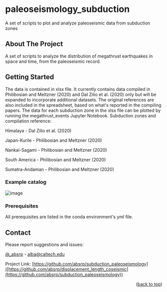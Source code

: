 # paleoseismology_subduction
A set of scripts to plot and analyze paleoseismic data from subduction zones

<!-- Improved compatibility of back to top link: See: https://github.com/othneildrew/Best-README-Template/pull/73 -->
<a name="readme-top"></a>
<!--
*** Thanks for checking out the Best-README-Template. If you have a suggestion
*** that would make this better, please fork the repo and create a pull request
*** or simply open an issue with the tag "enhancement".
*** Don't forget to give the project a star!
*** Thanks again! Now go create something AMAZING! :D
-->


<!-- ABOUT THE PROJECT -->
## About The Project

A set of scripts to analyze the distribution of megathrust earthquakes in space and time, from the paleoseismic record. 

<!-- GETTING STARTED -->
## Getting Started

The data is contained in xlsx file. It currently contains data compiled in Philibosian and Meltzner (2020) and Dal Zilio et al. (2020) only but will be expanded to incorporate additional datasets. The original references are also included in the spreadsheet, based on what's reported in the compiling papers. 
The data for each subduction zone in the xlsx file can be plotted by running the megathrust_events Jupyter Notebook.
Subduction zones and compilation reference:

Himalaya - Dal Zilio et al. (2020)

Japan-Kurile - Philibosian and Meltzner (2020)

Nankai-Sagami - Philibosian and Meltzner (2020)

South America - Philibosian and Meltzner (2020)

Sumatra-Andaman - Philibosian and Meltzner (2020)

### Example catalog
![image](https://github.com/absrp/paleoseismology_subduction/assets/52015046/8f37ed47-955a-4af6-a1c9-c8b7cd605f77)

### Prerequisites

All prerequisites are listed in the conda environment's yml file. 

<!-- CONTACT -->
## Contact

Please report suggestions and issues:

[@_absrp](https://twitter.com/_absrp) - alba@caltech.edu

Project Link: [https://github.com/absrp/subduction_paleoseismology]([https://github.com/absrp/displacement_length_coseismic](https://github.com/absrp/subduction_paleoseismology))

<p align="right">(<a href="#readme-top">back to top</a>)</p>






